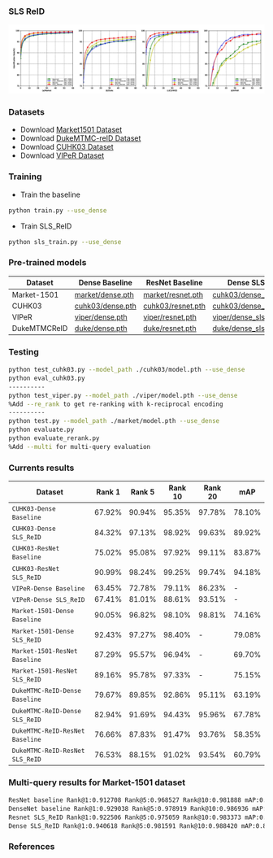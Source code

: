 ### SLS ReID
![](./images/cmc_curve.jpg)
### Datasets
- Download [Market1501 Dataset](http://www.liangzheng.org/Project/project_reid.html)
- Download [DukeMTMC-reID Dataset](https://github.com/layumi/DukeMTMC-reID_evaluation)
- Download [CUHK03 Dataset](http://www.ee.cuhk.edu.hk/~xgwang/CUHK_identification.html)
- Download [VIPeR Dataset](https://vision.soe.ucsc.edu/node/178)

### Training
- Train the baseline
```bash
python train.py --use_dense
```
- Train SLS_ReID
```bash
python sls_train.py --use_dense
```

### Pre-trained models

| Dataset | Dense Baseline | ResNet Baseline |Dense SLS_ReID | ResNet SLS_ReID |
| --- | --- | --- | --- | --- | 
| Market-1501 | [market/dense.pth](https://drive.google.com/open?id=18_rb1c3m8YohQVv0ecWL1sgSKiaRNLur) | [market/resnet.pth]() | [cuhk03/dense_slsreid.pth]() | [market/resnet_slsreid.pth]() | 
| CUHK03 | [cuhk03/dense.pth]() | [cuhk03/resnet.pth](https://drive.google.com/open?id=1F53kR_L2bk4ePUWpzRPM8lus9l1JTbkI) | [cuhk03/dense_slsreid.pth]() | [cuhk03/resnet_slsreid.pth](https://drive.google.com/open?id=1D6cEuUmA9KcZ38d715XBdtT5kagSLZtc) | 
| VIPeR | [viper/dense.pth](https://drive.google.com/open?id=15MToMvqenWW7XmygATfm0WdjXIk6kU2J) | [viper/resnet.pth]() | [viper/dense_slsreid.pth]() | [viper/resnet_slsreid.pth]() |  
| DukeMTMCReID | [duke/dense.pth]() | [duke/resnet.pth]() | [duke/dense_slsreid.pth](https://drive.google.com/open?id=139ngCD9PuHIQvqV4X5bZ-4_Y8G-ZQ03S)| [duke/resnet_slsreid.pth]() |

### Testing

```bash
python test_cuhk03.py --model_path ./cuhk03/model.pth --use_dense
python eval_cuhk03.py
----------
python test_viper.py --model_path ./viper/model.pth --use_dense
%Add --re_rank to get re-ranking with k-reciprocal encoding
----------
python test.py --model_path ./market/model.pth --use_dense
python evaluate.py
python evaluate_rerank.py 
%Add --multi for multi-query evaluation
```

### Currents results

| Dataset | Rank 1 | Rank 5 | Rank 10 | Rank 20 | mAP |
| --- | --- | --- | --- | --- | --- |
| `CUHK03-Dense Baseline` | 67.92% | 90.94% | 95.35% | 97.78% | 78.10% |
| `CUHK03-Dense SLS_ReID` | 84.32% | 97.13% | 98.92% | 99.63% | 89.92% |
| `CUHK03-ResNet Baseline` |75.02% | 95.08% | 97.92% | 99.11% | 83.87% |
| `CUHK03-ResNet SLS_ReID` | 90.99% | 98.24% | 99.25% | 99.74% | 94.18% |
| `VIPeR-Dense Baseline` | 63.45% | 72.78% | 79.11% | 86.23% | - |
| `VIPeR-Dense SLS_ReID` | 67.41% | 81.01% | 88.61% | 93.51% | - |
| `Market-1501-Dense Baseline` | 90.05% | 96.82% | 98.10% | 98.81% | 74.16% |
| `Market-1501-Dense SLS_ReID` | 92.43% | 97.27% | 98.40% | - | 79.08% |							
| `Market-1501-ResNet Baseline` | 87.29% | 95.57% | 96.94% | - | 69.70% |							
| `Market-1501-ResNet SLS_ReID` | 89.16% | 95.78% | 97.33% | - | 75.15% |							
| `DukeMTMC-ReID-Dense Baseline` | 79.67% | 89.85% | 92.86% | 95.11% | 63.19% |
| `DukeMTMC-ReID-Dense SLS_ReID` | 82.94% | 91.69% | 94.43% | 95.96% | 67.78% |
| `DukeMTMC-ReID-ResNet Baseline` | 76.66% | 87.83% | 91.47% | 93.76% | 58.35% |
| `DukeMTMC-ReID-ResNet SLS_ReID` | 76.53% | 88.15% | 91.02% | 93.54% | 60.79% |

### Multi-query results for Market-1501 dataset
```bash
ResNet baseline Rank@1:0.912708 Rank@5:0.968527 Rank@10:0.981888 mAP:0.769397	
DenseNet baseline Rank@1:0.929038 Rank@5:0.978919 Rank@10:0.986936 mAP:0.812179	
Resnet SLS_ReID Rank@1:0.922506 Rank@5:0.975059 Rank@10:0.983373 mAP:0.819236
Dense SLS_ReID Rank@1:0.940618 Rank@5:0.981591 Rank@10:0.988420 mAP:0.851966							
```

### References






